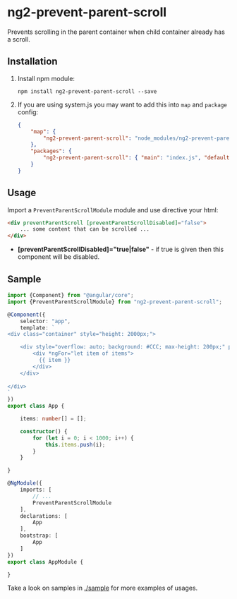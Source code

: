 # ng2-prevent-parent-scroll

Prevents scrolling in the parent container when child container already has a scroll.

## Installation

1. Install npm module:
    
    `npm install ng2-prevent-parent-scroll --save`

2. If you are using system.js you may want to add this into `map` and `package` config:

    ```json
    {
        "map": {
            "ng2-prevent-parent-scroll": "node_modules/ng2-prevent-parent-scroll"
        },
        "packages": {
            "ng2-prevent-parent-scroll": { "main": "index.js", "defaultExtension": "js" }
        }
    }
    ```

## Usage

Import a `PreventParentScrollModule` module and use directive your html:


```html
<div preventParentScroll [preventParentScrollDisabled]="false">
    ... some content that can be scrolled ...
</div>
```

* **[preventParentScrollDisabled]="true|false"** - if true is given then this component will be disabled.

## Sample

```typescript
import {Component} from "@angular/core";
import {PreventParentScrollModule} from "ng2-prevent-parent-scroll";

@Component({
    selector: "app",
    template: `
<div class="container" style="height: 2000px;">

    <div style="overflow: auto; background: #CCC; max-height: 200px;" preventParentScroll>
        <div *ngFor="let item of items">
          {{ item }}
        </div>
    </div>
    
</div>
`
})
export class App {

    items: number[] = [];

    constructor() {
        for (let i = 0; i < 1000; i++) {
            this.items.push(i);
        }
    }

}

@NgModule({
    imports: [
        // ...
        PreventParentScrollModule
    ],
    declarations: [
        App
    ],
    bootstrap: [
        App
    ]
})
export class AppModule {

}
```

Take a look on samples in [./sample](https://github.com/pleerock/ng2-prevent-parent-scroll/tree/master/sample) for more examples of
usages.
